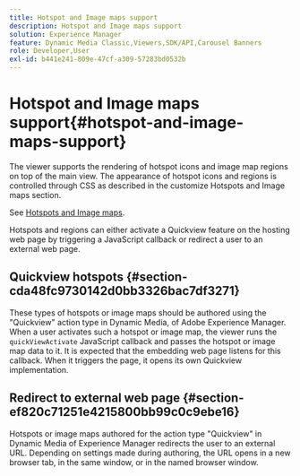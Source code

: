 ```yaml
---
title: Hotspot and Image maps support
description: Hotspot and Image maps support
solution: Experience Manager
feature: Dynamic Media Classic,Viewers,SDK/API,Carousel Banners
role: Developer,User
exl-id: b441e241-809e-47cf-a309-57283bd0532b
---
```

# Hotspot and Image maps support{#hotspot-and-image-maps-support}

The viewer supports the rendering of hotspot icons and image map regions on top of the main view. The appearance of hotspot icons and regions is controlled through CSS as described in the customize Hotspots and Image maps section.

See [Hotspots and Image maps](../../c-html5-aem-asset-viewers/c-html5-aem-carousel/c-html5-aem-carousel-customizingviewer/r-html5-aem-carousel-customize-hotspots-imagemaps.md#reference-2ac3cc414ef2467390bf53145f1d8d74).

Hotspots and regions can either activate a Quickview feature on the hosting web page by triggering a JavaScript callback or redirect a user to an external web page.

## Quickview hotspots {#section-cda48fc9730142d0bb3326bac7df3271}

These types of hotspots or image maps should be authored using the "Quickview" action type in Dynamic Media, of Adobe Experience Manager. When a user activates such a hotspot or image map, the viewer runs the `quickViewActivate` JavaScript callback and passes the hotspot or image map data to it. It is expected that the embedding web page listens for this callback. When it triggers the page, it opens its own Quickview implementation.

## Redirect to external web page {#section-ef820c71251e4215800bb99c0c9ebe16}

Hotspots or image maps authored for the action type "Quickview" in Dynamic Media of Experience Manager redirects the user to an external URL. Depending on settings made during authoring, the URL opens in a new browser tab, in the same window, or in the named browser window.
